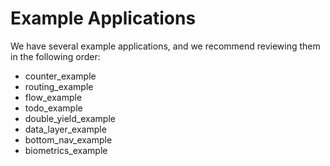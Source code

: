 # Example Applications

We have several example applications, and we recommend reviewing them in the following order:

- counter_example
- routing_example
- flow_example
- todo_example
- double_yield_example
- data_layer_example
- bottom_nav_example
- biometrics_example
